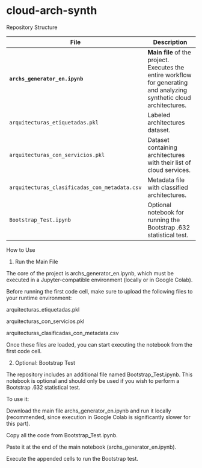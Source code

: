 # cloud-arch-synth
Repository Structure

| File                                          | Description                                                                                                               |
| --------------------------------------------- | ------------------------------------------------------------------------------------------------------------------------- |
| **`archs_generator_en.ipynb`**                | **Main file** of the project. Executes the entire workflow for generating and analyzing synthetic cloud architectures. |
| `arquitecturas_etiquetadas.pkl`               | Labeled architectures dataset.                                                                                            |
| `arquitecturas_con_servicios.pkl`             | Dataset containing architectures with their list of cloud services.                                                       |
| `arquitecturas_clasificadas_con_metadata.csv` | Metadata file with classified architectures.                                                                              |
| `Bootstrap_Test.ipynb`                        | Optional notebook for running the Bootstrap .632 statistical test.                                                        |


How to Use

1. Run the Main File

The core of the project is archs_generator_en.ipynb, which must be executed in a Jupyter-compatible environment (locally or in Google Colab).

Before running the first code cell, make sure to upload the following files to your runtime environment:

arquitecturas_etiquetadas.pkl

arquitecturas_con_servicios.pkl

arquitecturas_clasificadas_con_metadata.csv

Once these files are loaded, you can start executing the notebook from the first code cell.


2. Optional: Bootstrap Test

The repository includes an additional file named Bootstrap_Test.ipynb.
This notebook is optional and should only be used if you wish to perform a Bootstrap .632 statistical test.

To use it:

Download the main file archs_generator_en.ipynb and run it locally (recommended, since execution in Google Colab is significantly slower for this part).

Copy all the code from Bootstrap_Test.ipynb.

Paste it at the end of the main notebook (archs_generator_en.ipynb).

Execute the appended cells to run the Bootstrap test.
